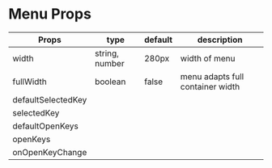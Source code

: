 # Menu Props

| Props              | type           | default | description                      |
| ------------------ | -------------- | ------- | -------------------------------- |
| width              | string, number | 280px   | width of menu                    |
| fullWidth          | boolean        | false   | menu adapts full container width |
| defaultSelectedKey |                |         |                                  |
| selectedKey        |                |         |                                  |
| defaultOpenKeys    |                |         |                                  |
| openKeys           |                |         |                                  |
| onOpenKeyChange    |                |         |                                  |
